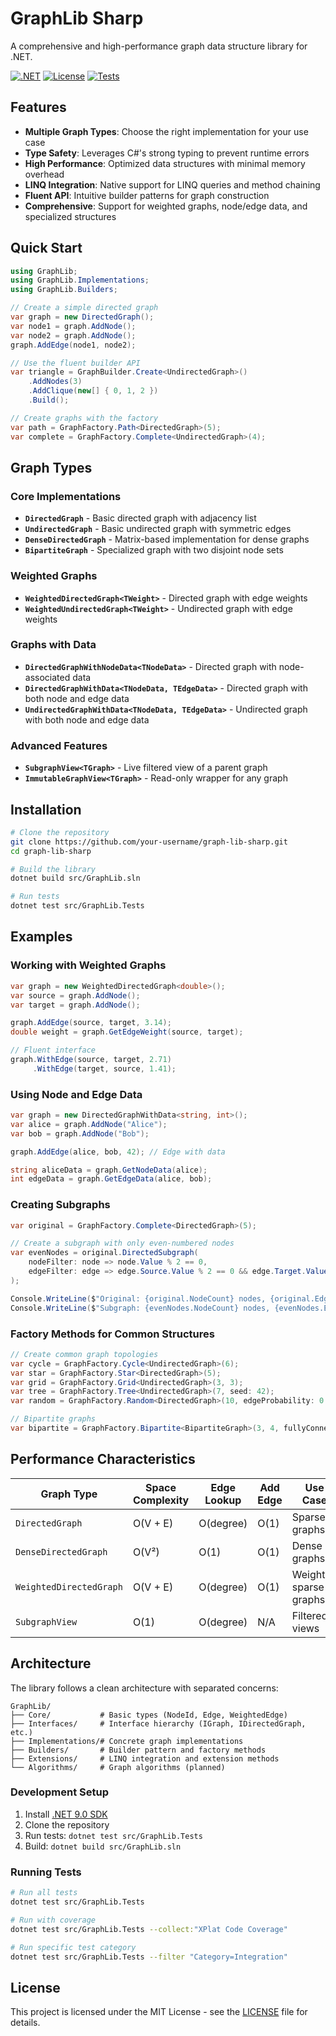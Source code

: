 # GraphLib Sharp

A comprehensive and high-performance graph data structure library for .NET.

[![.NET](https://img.shields.io/badge/.NET-9.0-blue.svg)](https://dotnet.microsoft.com/download)
[![License](https://img.shields.io/badge/license-MIT-green.svg)](LICENSE)
[![Tests](https://img.shields.io/badge/tests-364%20passing-brightgreen.svg)](src/GraphLib.Tests)

## Features

- **Multiple Graph Types**: Choose the right implementation for your use case
- **Type Safety**: Leverages C#'s strong typing to prevent runtime errors
- **High Performance**: Optimized data structures with minimal memory overhead
- **LINQ Integration**: Native support for LINQ queries and method chaining
- **Fluent API**: Intuitive builder patterns for graph construction
- **Comprehensive**: Support for weighted graphs, node/edge data, and specialized structures

## Quick Start

```csharp
using GraphLib;
using GraphLib.Implementations;
using GraphLib.Builders;

// Create a simple directed graph
var graph = new DirectedGraph();
var node1 = graph.AddNode();
var node2 = graph.AddNode();
graph.AddEdge(node1, node2);

// Use the fluent builder API
var triangle = GraphBuilder.Create<UndirectedGraph>()
    .AddNodes(3)
    .AddClique(new[] { 0, 1, 2 })
    .Build();

// Create graphs with the factory
var path = GraphFactory.Path<DirectedGraph>(5);
var complete = GraphFactory.Complete<UndirectedGraph>(4);
```

## Graph Types

### Core Implementations
- **`DirectedGraph`** - Basic directed graph with adjacency list
- **`UndirectedGraph`** - Basic undirected graph with symmetric edges
- **`DenseDirectedGraph`** - Matrix-based implementation for dense graphs
- **`BipartiteGraph`** - Specialized graph with two disjoint node sets

### Weighted Graphs
- **`WeightedDirectedGraph<TWeight>`** - Directed graph with edge weights
- **`WeightedUndirectedGraph<TWeight>`** - Undirected graph with edge weights

### Graphs with Data
- **`DirectedGraphWithNodeData<TNodeData>`** - Directed graph with node-associated data
- **`DirectedGraphWithData<TNodeData, TEdgeData>`** - Directed graph with both node and edge data
- **`UndirectedGraphWithData<TNodeData, TEdgeData>`** - Undirected graph with both node and edge data

### Advanced Features
- **`SubgraphView<TGraph>`** - Live filtered view of a parent graph
- **`ImmutableGraphView<TGraph>`** - Read-only wrapper for any graph

## Installation

```bash
# Clone the repository
git clone https://github.com/your-username/graph-lib-sharp.git
cd graph-lib-sharp

# Build the library
dotnet build src/GraphLib.sln

# Run tests
dotnet test src/GraphLib.Tests
```

## Examples

### Working with Weighted Graphs

```csharp
var graph = new WeightedDirectedGraph<double>();
var source = graph.AddNode();
var target = graph.AddNode();

graph.AddEdge(source, target, 3.14);
double weight = graph.GetEdgeWeight(source, target);

// Fluent interface
graph.WithEdge(source, target, 2.71)
     .WithEdge(target, source, 1.41);
```

### Using Node and Edge Data

```csharp
var graph = new DirectedGraphWithData<string, int>();
var alice = graph.AddNode("Alice");
var bob = graph.AddNode("Bob");

graph.AddEdge(alice, bob, 42); // Edge with data

string aliceData = graph.GetNodeData(alice);
int edgeData = graph.GetEdgeData(alice, bob);
```

### Creating Subgraphs

```csharp
var original = GraphFactory.Complete<DirectedGraph>(5);

// Create a subgraph with only even-numbered nodes
var evenNodes = original.DirectedSubgraph(
    nodeFilter: node => node.Value % 2 == 0,
    edgeFilter: edge => edge.Source.Value % 2 == 0 && edge.Target.Value % 2 == 0
);

Console.WriteLine($"Original: {original.NodeCount} nodes, {original.EdgeCount} edges");
Console.WriteLine($"Subgraph: {evenNodes.NodeCount} nodes, {evenNodes.EdgeCount} edges");
```

### Factory Methods for Common Structures

```csharp
// Create common graph topologies
var cycle = GraphFactory.Cycle<UndirectedGraph>(6);
var star = GraphFactory.Star<DirectedGraph>(5);
var grid = GraphFactory.Grid<UndirectedGraph>(3, 3);
var tree = GraphFactory.Tree<UndirectedGraph>(7, seed: 42);
var random = GraphFactory.Random<DirectedGraph>(10, edgeProbability: 0.3);

// Bipartite graphs
var bipartite = GraphFactory.Bipartite<BipartiteGraph>(3, 4, fullyConnected: true);
```

## Performance Characteristics

| Graph Type | Space Complexity | Edge Lookup | Add Edge | Use Case |
|------------|------------------|-------------|----------|----------|
| `DirectedGraph` | O(V + E) | O(degree) | O(1) | Sparse graphs |
| `DenseDirectedGraph` | O(V²) | O(1) | O(1) | Dense graphs |
| `WeightedDirectedGraph` | O(V + E) | O(degree) | O(1) | Weighted sparse graphs |
| `SubgraphView` | O(1) | O(degree) | N/A | Filtered views |

## Architecture

The library follows a clean architecture with separated concerns:

```
GraphLib/
├── Core/           # Basic types (NodeId, Edge, WeightedEdge)
├── Interfaces/     # Interface hierarchy (IGraph, IDirectedGraph, etc.)
├── Implementations/# Concrete graph implementations
├── Builders/       # Builder pattern and factory methods
├── Extensions/     # LINQ integration and extension methods
└── Algorithms/     # Graph algorithms (planned)
```

### Development Setup

1. Install [.NET 9.0 SDK](https://dotnet.microsoft.com/download)
2. Clone the repository
3. Run tests: `dotnet test src/GraphLib.Tests`
4. Build: `dotnet build src/GraphLib.sln`

### Running Tests

```bash
# Run all tests
dotnet test src/GraphLib.Tests

# Run with coverage
dotnet test src/GraphLib.Tests --collect:"XPlat Code Coverage"

# Run specific test category
dotnet test src/GraphLib.Tests --filter "Category=Integration"
```


## License

This project is licensed under the MIT License - see the [LICENSE](LICENSE) file for details.

